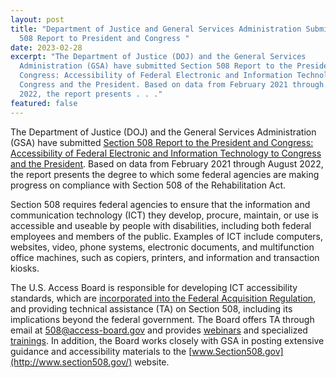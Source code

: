 ```yaml
---
layout: post
title: "Department of Justice and General Services Administration Submit Section
  508 Report to President and Congress "
date: 2023-02-28
excerpt: "The Department of Justice (DOJ) and the General Services
  Administration (GSA) have submitted Section 508 Report to the President and
  Congress: Accessibility of Federal Electronic and Information Technology to
  Congress and the President. Based on data from February 2021 through August
  2022, the report presents . . ."
featured: false
---
```

The Department of Justice (DOJ) and the General Services Administration (GSA) have submitted [Section 508 Report to the President and Congress: Accessibility of Federal Electronic and Information Technology to Congress and the President](https://www.justice.gov/crt/page/file/1569331/download). Based on data from February 2021 through August 2022, the report presents the degree to which some federal agencies are making progress on compliance with Section 508 of the Rehabilitation Act.  

Section 508 requires federal agencies to ensure that the information and communication technology (ICT) they develop, procure, maintain, or use is accessible and useable by people with disabilities, including both federal employees and members of the public. Examples of ICT include computers, websites, video, phone systems, electronic documents, and multifunction office machines, such as copiers, printers, and information and transaction kiosks. 

The U.S. Access Board is responsible for developing ICT accessibility standards, which are [incorporated into the Federal Acquisition Regulation](https://www.section508.gov/blog/far-update-adds-revised-508-standards/), and providing technical assistance (TA) on Section 508, including its implications beyond the federal government. The Board offers TA through email at [508@access-board.gov](mailto:508@access-board.gov) and provides [webinars](https://www.access-board.gov/webinars/) and specialized [trainings](https://www.access-board.gov/webinars/training.html). In addition, the Board works closely with GSA in posting extensive guidance and accessibility materials to the [www.Section508.gov](http://www.section508.gov/) website.